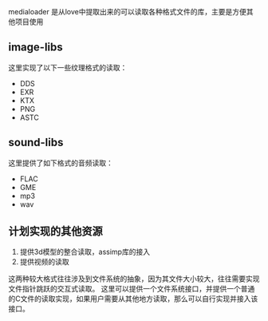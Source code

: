 medialoader 是从love中提取出来的可以读取各种格式文件的库，主要是方便其他项目使用

## image-libs

这里实现了以下一些纹理格式的读取：
- DDS
- EXR
- KTX
- PNG
- ASTC

## sound-libs

这里提供了如下格式的音频读取：
- FLAC
- GME
- mp3
- wav

## 计划实现的其他资源

1. 提供3d模型的整合读取，assimp库的接入
2. 提供视频的读取

这两种较大格式往往涉及到文件系统的抽象，因为其文件大小较大，往往需要实现文件指针跳跃的交互式读取。
这里可以提供一个文件系统接口，并提供一个普通的C文件的读取实现，如果用户需要从其他地方读取，那么可以自行实现并接入该接口。

